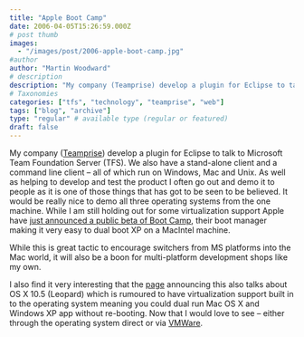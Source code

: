 ```yaml
---
title: "Apple Boot Camp"
date: 2006-04-05T15:26:59.000Z
# post thumb
images:
  - "/images/post/2006-apple-boot-camp.jpg"
#author
author: "Martin Woodward"
# description
description: "My company (Teamprise) develop a plugin for Eclipse to talk to Microsoft Team Foundation Server (TFS)."
# Taxonomies
categories: ["tfs", "technology", "teamprise", "web"]
tags: ["blog", "archive"]
type: "regular" # available type (regular or featured)
draft: false
---
```

My company ([Teamprise](http://www.teamprise.com/)) develop a plugin for Eclipse to talk to Microsoft Team Foundation Server (TFS).  We also have a stand-alone client and a command line client – all of which run on Windows, Mac and Unix.  As well as helping to develop and test the product I often go out and demo it to people as it is one of those things that has got to be seen to be believed.  It would be really nice to demo all three operating systems from the one machine.  While I am still holding out for some virtualization support Apple have [just announced a public beta of Boot Camp](http://www.apple.com/macosx/bootcamp/), their boot manager making it very easy to dual boot XP on a MacIntel machine.

While this is great tactic to encourage switchers from MS platforms into the Mac world, it will also be a boon for multi-platform development shops like my own.

I also find it very interesting that the [page](http://www.pcmag.com/image_popup/0,1871,s=1565&iid=127601,00.asp) announcing this also talks about OS X 10.5 (Leopard) which is rumoured to have virtualization support built in to the operating system meaning you could dual run Mac OS X and Windows XP app without re-booting.  Now that I would love to see – either through the operating system direct or via [VMWare](http://www.vmware.com/).